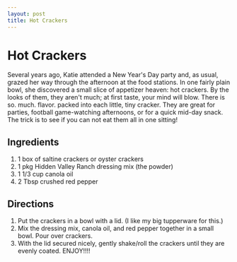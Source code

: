 ```yaml
---
layout: post
title: Hot Crackers
---
```


# Hot Crackers
Several years ago, Katie attended a New Year's Day party and, as usual, grazed her way through the afternoon at the food stations. In
one fairly plain bowl, she discovered a small slice of appetizer heaven: hot crackers. By the looks of them, they aren't much; at first
taste, your mind will blow. There is so. much. flavor. packed into each little, tiny cracker. They are great for parties, football
game-watching afternoons, or for a quick mid-day snack. The trick is to see if you can not eat them all in one sitting!

## Ingredients
1. 1 box of saltine crackers or oyster crackers
1. 1 pkg Hidden Valley Ranch dressing mix (the powder)
1. 1 1/3 cup canola oil
1. 2 Tbsp crushed red pepper

## Directions
1. Put the crackers in a bowl with a lid. (I like my big tupperware for this.)
1. Mix the dressing mix, canola oil, and red pepper together in a small bowl. Pour over crackers.
1. With the lid secured nicely, gently shake/roll the crackers until they are evenly coated. ENJOY!!!!